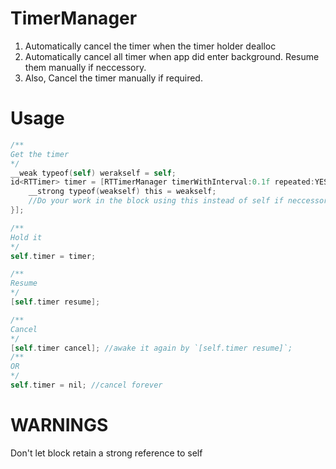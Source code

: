 # TimerManager
1. Automatically cancel the timer when the timer holder dealloc
2. Automatically cancel all timer when app did enter background. Resume them manually if neccessory.
3. Also, Cancel the timer manually if required.

# Usage
``` Objective-C
/**
Get the timer
*/
__weak typeof(self) werakself = self;
id<RTTimer> timer = [RTTimerManager timerWithInterval:0.1f repeated:YES block:^{
	__strong typeof(weakself) this = weakself;
	//Do your work in the block using this instead of self if neccessorily.
}];

/**
Hold it
*/
self.timer = timer;

/**
Resume
*/
[self.timer resume];

/**
Cancel
*/
[self.timer cancel]; //awake it again by `[self.timer resume]`;
/**
OR
*/
self.timer = nil; //cancel forever

```
 
 WARNINGS
 =
 Don't let block retain a strong reference to self
